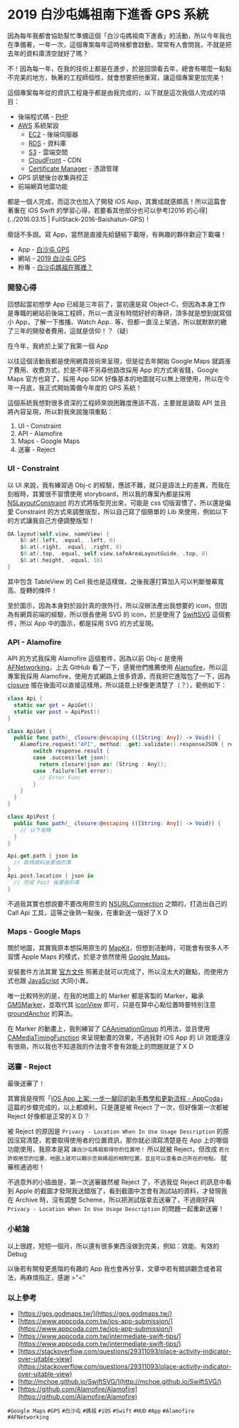 # 2019 白沙屯媽祖南下進香 GPS 系統

因為每年我都會協助幫忙準備這個「白沙屯媽祖南下進香」的活動，所以今年我也在準備著，一年一次，這個專案每年這時候都會啟動，常常有人會問我，不就是把去年的資料庫清空就好了嗎？

不！因為每一年，在我的技術上都是在進步，於是回頭看去年，總會有哪麼一點點不完美的地方，執著的工程師個性，就會想要把他重寫，讓這個專案更加完美！


這個專案每年從的資訊工程幾乎都是由我完成的，以下就是這次我個人完成的項目：

* 後端程式碼 - [PHP](https://zh.wikipedia.org/zh-tw/PHP)
* [AWS](https://aws.amazon.com/tw/) 系統架設
	* [EC2](https://aws.amazon.com/tw/ec2/) - 後端伺服器
	* [RDS](https://aws.amazon.com/tw/rds/) - 資料庫
	* [S3](https://aws.amazon.com/tw/s3/) - 雲端空間
	* [CloudFront](https://aws.amazon.com/tw/cloudfront/) - CDN
	* [Certificate Manager](https://aws.amazon.com/tw/certificate-manager/) - 憑證管理
* GPS 訊號後台收集與校正
* 前端網頁地圖功能

都是一個人完成，而這次也加入了開發 iOS App，其實成就感頗高！所以這篇會著重在 iOS Swift 的學習心得，若要看其他部分也可以參考[2016 的心得](../2016.03.15 | FullStack-2016-Baishatun-GPS)！

廢話不多說。寫 App，當然是直接先給鏈結下載呀，有興趣的夥伴歡迎下載囉！

* App - [白沙屯 GPS](https://itunes.apple.com/tw/app/id1455045995)
* 網站 - [2019 白沙屯 GPS](https://gps.godmaps.tw/)
* 粉專 - [白沙屯媽祖在哪裡？](https://www.facebook.com/baishatunGPS/)

### 開發心得
回想起當初想學 App 已經是三年前了，當初還是寫 Object-C，但因為本身工作是專職的網站前後端工程師，所以一直沒有時間好好的專研，頂多就是想到就寫個小 App，了解一下推播、Watch App.. 等，但都一直沒上架過，所以就默默的繳了三年的開發者費用，這就是信仰！？（疑）

在今年，我終於上架了我第一個 App

以往這個活動我都是使用網頁技術來呈現，但是從去年開始 Google Maps 就調漲了費用、收費方式，於是不得不另尋他路改採用 App 的方式來省錢，Google Maps 官方也寫了，採用 App SDK 好像基本的地圖就可以無上限使用，所以在今年一月底，我正式開始籌備今年度的 GPS 系統！

這個系統我想對很多資深的工程師來說困難度應該不高，主要就是讀取 API 並且將內容呈現，所以對我來說幾項重點：

1. UI - Constraint
2. API - Alamofire
3. Maps - Google Maps
4. 送審 - Reject

### UI - Constraint

以 UI 來說，我有練習過 Obj-c 的經驗，應該不難，就只是語法上的差異，而我在刻板時，其實很不習慣使用 storyboard，所以我的專案內都是採用 [NSLayoutConstraint](https://developer.apple.com/documentation/uikit/nslayoutconstraint) 的方式將版型兜出來，可能是 css 切版習慣了，所以還是偏愛 Constraint 的方式來調整版型，所以自己寫了個簡單的 Lib 來使用，例如以下的方式讓我自己方便調整版型！

``` swift
OA.layout(self.view, nameView) {
    $0.at(.left, .equal, .left, 8)
    $0.at(.right, .equal, .right, 8)
    $0.at(.top, .equal, self.view.safeAreaLayoutGuide, .top, 8)
    $0.at(.height, .equal, 18)
}
```

其中包含 TableView 的 Cell 我也是這樣做，之後我還打算加入可以判斷螢幕寬高、旋轉的條件！

至於圖示，因為本身對於設計真的很外行，所以沒辦法產出我想要的 icon，但因為有網頁前端的經驗，所以很長使用 SVG 的 icon，於是使用了 [SwiftSVG](http://mchoe.github.io/SwiftSVG/) 這個套件，所以 App 中的圖示，都是採用 SVG 的方式呈現。


### API - Alamofire
API 的方式我採用 Alamofire 這個套件，因為以前 Obj-c 是使用 [AFNetworking](https://github.com/AFNetworking/AFNetworking)，上去 GitHub 看了一下，感覺他們推薦使用 [Alamofire](https://github.com/Alamofire/Alamofire)，所以這專案我採用 Alamofire，使用方式網路上很多資源，而我把它進階包了一下，因為 [closure](https://docs.swift.org/swift-book/LanguageGuide/Closures.html) 擺在後面可以直接這樣用，所以語意上好像更清楚了（？），範例如下：

``` swift
class Api {
  static var get = ApiGet()
  static var post = ApiPost()
}

class ApiGet {
  public func path(_ closure:@escaping (([String: Any]) -> Void)) {
    Alamofire.request("API", method: .get).validate().responseJSON { response in
        switch response.result {
        case .success(let json):
          return closure(json as! [String : Any]);
        case .failure(let error):
          // Error Func
        }
    }
  }
}

class ApiPost {
  public func path(_ closure:@escaping (([String: Any]) -> Void)) {
    // 以下省略
  }
}

Api.get.path { json in
  // 取得資料後要做的事
}
Api.post.location { json in
  // 完成 Post 後要做的事
}
```

不過我其實也想說要不要改用原生的 [NSURLConnection](https://developer.apple.com/documentation/foundation/nsurlconnection) 之類的，打造出自己的 Call Api 工具，這等之後熟一點後，在重新送一版好了ＸＤ


### Maps - Google Maps

關於地圖，其實我原本想採用原生的 [MapKit](https://developer.apple.com/documentation/mapkit)，但想到活動時，可能會有很多人不習慣 Apple Maps 的樣式，於是才依然使用 [Google Maps](https://developers.google.com/maps/documentation/ios-sdk/start)。

安裝套件方法其實 [官方文件](https://developers.google.com/maps/documentation/ios-sdk/start) 照著走就可以完成了，所以沒太大的難點，而使用方式也跟 [JavaScript](https://developers.google.com/maps/documentation/javascript/tutorial) 大同小異。

唯一比較特別的是，在我的地圖上的 Marker 都是客製的 Marker，繼承 [GMSMarker](https://developers.google.com/maps/documentation/ios-sdk/marker)，並取代其 [iconView](https://developers.google.com/maps/documentation/ios-sdk/marker#use_the_markers_iconview_property) 即可，只是在算中心點位置時要特別注意 [groundAnchor](https://developers.google.com/maps/documentation/ios-sdk/reference/interface_g_m_s_marker.html#a65c160c7a9d3aadbbfc0a9a640fa826b) 的算法。

在 Marker 的動畫上，我則練習了 [CAAnimationGroup](https://developer.apple.com/documentation/quartzcore/caanimationgroup) 的用法，並且使用 [CAMediaTimingFunction](https://developer.apple.com/documentation/quartzcore/camediatimingfunction) 來呈現動畫的效果，不過我對 iOS App 的 UI 效能還沒有很熟，所以我也不知道我的作法會不會有效能上的問題就是了ＸＤ

### 送審 - Reject

最後送審了！

其實我是按照「[iOS App 上架: 一步一腳印的新手教學和更新流程 - AppCoda](https://www.appcoda.com.tw/ios-app-submission/)」這篇的步驟完成的，以上都順利，只是還是被 Reject 了一次，但好像第一次都被 Reject 好像都是正常的ＸＤ？

被 Reject 的原因是 `Privacy - Location When In Use Usage Description` 的原因沒寫清楚，若要取得使用者的位置資訊，那你就必須寫清楚是在 App 上的哪個功能使用，我原本是寫 `讓白沙屯媽祖取得你的位置吧！` 所以就被 Reject，但改成 `若允許取用您的位置，地圖上就可以顯示您與媽祖的相對位置，並且可以查看自己所在的地點。` 就審核通過啦！

不過意外的小插曲是，第一次送審雖然被 Reject 了，不過我從 Reject 的訊息中看到 Apple 的截圖才發現我送錯版了，看到截圖中怎會有測試站的資料，才發現我在 Archive 時，沒有調整 Scheme，所以把測試版拿去送審了，不過剛好與 `Privacy - Location When In Use Usage Description` 的問題一起重新送審！


### 小結論
以上很趕，短短一個月，所以還有很多東西沒做到完美，例如：效能、有效的 Debug

以後若有開發更進階的有趣的 App 我也會再分享，文章中若有錯誤觀念或者寫法，再麻煩指正，感謝 >"<"


### 以上參考

* [https://gps.godmaps.tw/](https://gps.godmaps.tw/)
* [https://www.appcoda.com.tw/ios-app-submission/](https://www.appcoda.com.tw/ios-app-submission/)
* [https://www.appcoda.com.tw/intermediate-swift-tips/](https://www.appcoda.com.tw/intermediate-swift-tips/)
* [https://stackoverflow.com/questions/29311093/place-activity-indicator-over-uitable-view](https://stackoverflow.com/questions/29311093/place-activity-indicator-over-uitable-view)
* [http://mchoe.github.io/SwiftSVG/](http://mchoe.github.io/SwiftSVG/)
* [https://github.com/Alamofire/Alamofire](https://github.com/Alamofire/Alamofire)

`#Google Maps` `#GPS` `#白沙屯` `#媽祖` `#iOS` `#Swift` `#HUD` `#App` `#Alamofire` `#AFNetworking`